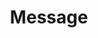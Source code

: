 ---
layout: pattern.njk
tags: 
    - mobile_components_fr
key: message-mobile_fr
title: Message
parent: mobile_components_fr
image: mobile/overview/message.webp
keywords: message, error, success, info
order: 90
availablelanguages: 
    - de
    - en
---